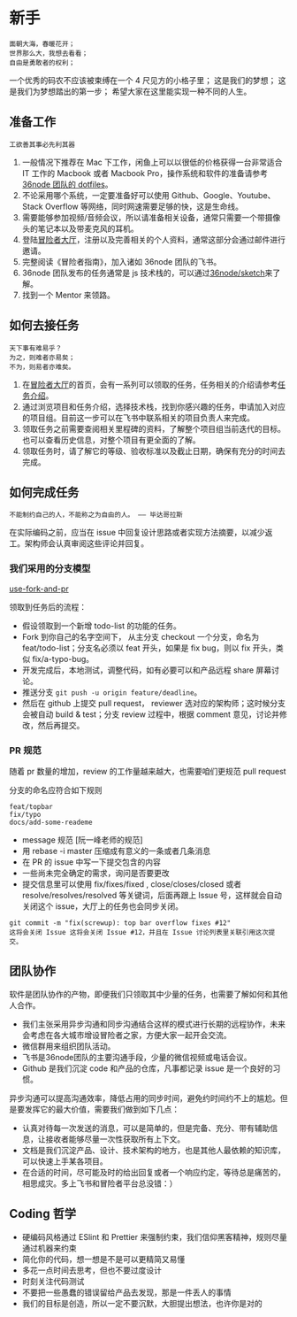 # 新手

```
面朝大海，春暖花开；
世界那么大，我想去看看；
自由是勇敢者的权利；
```

一个优秀的码农不应该被束缚在一个 4 尺见方的小格子里；
这是我们的梦想；
这是我们为梦想踏出的第一步；
希望大家在这里能实现一种不同的人生。

## 准备工作

```
工欲善其事必先利其器
```

1. 一般情况下推荐在 Mac 下工作，闲鱼上可以以很低的价格获得一台非常适合 IT 工作的 Macbook 或者 Macbook Pro，操作系统和软件的准备请参考 [36node 团队的 dotfiles](https://github.com/36node/dotfiles)。
2. 不论采用哪个系统，一定要准备好可以使用 Github、Google、Youtube、Stack Overflow 等网络，同时网速需要足够的快，这是生命线。
3. 需要能够参加视频/音频会议，所以请准备相关设备，通常只需要一个带摄像头的笔记本以及带麦克风的耳机。
4. 登陆[冒险者大厅](http://hall.adventurer.tech/)，注册以及完善相关的个人资料，通常这部分会通过邮件进行邀请。
5. 完整阅读《冒险者指南》，加入诸如 36node 团队的飞书。
6. 36node 团队发布的任务通常是 js 技术栈的，可以通过[36node/sketch](https://github.com/36node/sketch)来了解。
7. 找到一个 Mentor 来领路。

## 如何去接任务

```
天下事有难易乎？
为之，则难者亦易矣；
不为，则易者亦难矣。
```

1. 在[冒险者大厅](http://hall.adventurer.tech/)的首页，会有一系列可以领取的任务，任务相关的介绍请参考[任务介绍](task.md)。
2. 通过浏览项目和任务介绍，选择技术栈，找到你感兴趣的任务，申请加入对应的项目组。目前这一步可以在飞书中联系相关的项目负责人来完成。
3. 领取任务之前需要查阅相关里程碑的资料，了解整个项目组当前迭代的目标。也可以查看历史信息，对整个项目有更全面的了解。
4. 领取任务时，请了解它的等级、验收标准以及截止日期，确保有充分的时间去完成。

## 如何完成任务

```
不能制约自己的人，不能称之为自由的人。 —— 毕达哥拉斯
```

在实际编码之前，应当在 issue 中回复设计思路或者实现方法摘要，以减少返工。架构师会认真审阅这些评论并回复。

### 我们采用的分支模型

[use-fork-and-pr](./use-fork-and-pr.md)

领取到任务后的流程：

- 假设领取到一个新增 todo-list 的功能的任务。
- Fork 到你自己的名字空间下， 从主分支 checkout 一个分支，命名为 feat/todo-list；分支名必须以 feat 开头，如果是 fix bug，则以 fix 开头，类似 fix/a-typo-bug。
- 开发完成后，本地测试，调整代码，如有必要可以和产品远程 share 屏幕讨论。
- 推送分支 `git push -u origin feature/deadline`。
- 然后在 github 上提交 pull request， reviewer 选对应的架构师；这时候分支会被自动 build & test；分支 review 过程中，根据 comment 意见，讨论并修改，然后再提交。

### PR 规范

随着 pr 数量的增加，review 的工作量越来越大，也需要咱们更规范 pull request

分支的命名应符合如下规则

```
feat/topbar
fix/typo
docs/add-some-reademe
```

- message 规范 [阮一峰老师的规范]
- 用 rebase -i master 压缩成有意义的一条或者几条消息
- 在 PR 的 issue 中写一下提交包含的内容
- 一些尚未完全确定的需求，询问是否要更改
- 提交信息里可以使用 fix/fixes/fixed , close/closes/closed 或者 resolve/resolves/resolved 等关键词，后面再跟上 Issue 号，这样就会自动关闭这个 issue，大厅上的任务也会同步关闭。

```
git commit -m "fix(screwup): top bar overflow fixes #12"
这将会关闭 Issue 这将会关闭 Issue #12，并且在 Issue 讨论列表里关联引用这次提交。
```

## 团队协作

软件是团队协作的产物，即便我们只领取其中少量的任务，也需要了解如何和其他人合作。

- 我们主张采用异步沟通和同步沟通结合这样的模式进行长期的远程协作，未来会考虑在各大城市增设冒险者之家，方便大家一起开会交流。
- 微信群用来组织团队活动。
- 飞书是36node团队的主要沟通手段，少量的微信视频或电话会议。
- Github 是我们沉淀 code 和产品的仓库，凡事都记录 issue 是一个良好的习惯。

异步沟通可以提高沟通效率，降低占用的同步时间，避免约时间约不上的尴尬。但是要发挥它的最大价值，需要我们做到如下几点：

- 认真对待每一次发送的消息，可以是简单的，但是完备、充分、带有辅助信息，让接收者能够尽量一次性获取所有上下文。
- 文档是我们沉淀产品、设计、技术架构的地方，也是其他人最依赖的知识库，可以快速上手某各项目。
- 在合适的时间，尽可能及时的给出回复或者一个响应约定，等待总是痛苦的，相思成灾。多上飞书和冒险者平台总没错：）

## Coding 哲学

- 硬编码风格通过 ESlint 和 Prettier 来强制约束，我们信仰黑客精神，规则尽量通过机器来约束
- 简化你的代码，想一想是不是可以更精简又易懂
- 多花一点时间去思考，但也不要过度设计
- 时刻关注代码测试
- 不要把一些愚蠢的错误留给产品去发现，那是一件丢人的事情
- 我们的目标是创造，所以一定不要沉默，大胆提出想法，也许你是对的
